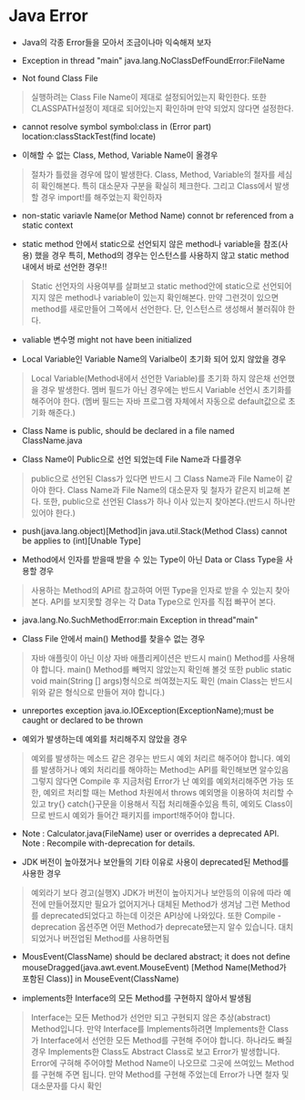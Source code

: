 Java Error
==============
+ Java의 각종 Error들을 모아서 조금이나마 익숙해져 보자


+ Exception in thread "main" java.lang.NoClassDefFoundError:FileName
* Not found Class File
> 실행하려는 Class File Name이 제대로 설정되어있는지 확인한다. 또한 CLASSPATH설정이 제대로 되어있는지 확인하며 만약 되었지 않다면 설정한다.


+ cannot resolve symbol
  symbol:class in (Error part)
  location:classStackTest(find locate)
* 이해할 수 없는 Class, Method, Variable Name이 올경우
> 절차가 틀렸을 경우에 많이 발생한다. Class, Method, Variable의 철자를 세심히 확인해본다.
  특히 대소문자 구분을 확실히 체크한다.
  그리고 Class에서 발생할 경우 import!를 해주었는지 확인하자
  

+ non-static variavle Name(or Method Name) connot br referenced from a static context
* static method 안에서 static으로 선언되지 않은 method나 variable을 참조(사용) 했을 경우 
  특히, Method의 경우는 인스턴스를 사용하지 않고 static method내에서 바로 선언한 경우!!
> Static 선언자의 사용여부를 살펴보고 static method안에 static으로 선언되어지지 않은 method나 variable이 있는지 확인해본다.
  만약 그런것이 있으면 method를 새로만들어 그쪽에서 선언한다. 단, 인스턴스르 생성해서 불러줘야 한다.
  

+ valiable 변수명 might not have been initialized
* Local Variable인 Variable Name의 Varialbe이 초기화 되어 있지 않았을 경우
> Local Variable(Method내에서 선언한 Variable)를 초기화 하지 않은채 선언했을 경우 발생한다.
  멤버 필드가 아닌 경우에는 반드시 Variable 선언시 초기화를 해주어야 한다.
  (멤버 필드는 자바 프로그램 자체에서 자동으로 default값으로 초기화 해준다.)
  

+ Class Name is public, should be declared in a file named ClassName.java
* Class Name이 Public으로 선언 되었는데 File Name과 다를경우
> public으로 선언된 Class가 있다면 반드시 그 Class Name과 File Name이 같아야 한다.
  Class Name과 File Name의 대소문자 및 철자가 같은지 비교해 본다.
  또한, public으로 선언된 Class가 하나 이사 있는지 찾아본다.(반드시 하나만 있어야 한다.)
  
+ push(java.lang.object)[Method]in java.util.Stack(Method Class) cannot be applies to (int)[Unable Type]
* Method에서 인자를 받을때 받을 수 있는 Type이 아닌 Data or Class Type을 사용할 경우
> 사용하는 Method의 API르 참고하여 어떤 Type을 인자로 받을 수 있는지 찾아본다.
  API를 보지못할 경우는 각 Data Type으로 인자를 직접 빠꾸어 본다.

+ java.lang.No.SuchMethodError:main
  Exception in thread"main"
* Class File 안에서 main() Method를 찾을수 없는 경우
> 자바 애플릿이 아닌 이상 자바 애플리케이션은 반드시 main() Method를 사용해야 합니다.
  main() Method를 빼먹지 않았는지 확인해 볼것 또한 public static void main(String [] args)형식으로 씌여졌는지도 확인
  (main Class는 반드시 위와 같은 형식으로 만들어 져야 합니다.)
  
+ unreportes exception java.io.IOException(ExceptionName);must be caught or declared to be thrown
* 예외가 발생하는데 예외를 처리해주지 않았을 경우
> 예외를 발생하는 메소드 같은 경우는 반드시 예외 처리르 해주어야 합니다. 예외를 발생하거나 예외 처리리를 해야하는 Method는 API를 확인해보면 알수있음
  그렇지 않다면 Compile 후 지금처럼 Error가 난 예외를 예외처리해주면 가능
  또한, 예외르 처리할 때는 Method 차원에서 throws 예외명을 이용하여 처리할 수있고 try{} catch{}구문을 이용해서 직접 처리해줄수있음
  특히, 예외도 Class이므로 반드시 예외가 들어간 패키지를 import!해주어야 합니다.
  
+ Note : Calculator.java(FileName) user or overrides a deprecated API.
  Note : Recompile with-deprecation for details.
* JDK 버전이 높아졌거나 보안들의 기타 이유로 사용이 deprecated된 Method를 사용한 경우
> 예외라기 보다 경고(실행X) JDK가 버전이 높아지거나 보안등의 이유에 따라 예전에 만들어졌지만 필요가 없어지거나 대체된 Method가 생겨남
  그런 Method를 deprecated되었다고 하는데 이것은 API상에 나와있다.
  또한 Compile -deprecation 옵션주면 어떤 Method가 deprecate됐는지 알수 있습니다. 대치되었거나 버전업된 Method를 사용하면됨
  
+ MousEvent(ClassName) should be declared abstract; it does not define mouseDragged(java.awt.event.MouseEvent)
  [Method Name(Method가 포함된 Class)] in MouseEvent(ClassName)
* implements한 Interface의 모든 Method를 구현하지 않아서 발생됨
> Interface는 모든 Method가 선언만 되고 구현되지 않은 추상(abstract) Method입니다.
  만약 Interface를 Implements하려면 Implements한 Class가 Interface에서 선언한 모든 Method를 구현해 주어야 합니다.
  하나라도 빠질경우 Implements한 Class도 Abstract Class로 보고 Error가 발생합니다.
  Error에 구혀해 주어야할 Method Name이 나오므로 그곳에 쓰여있느 Method를 구현해 주면 됩니다.
  만약 Method를 구현해 주었는데 Error가 나면 철자 및 대소문자를 다시 확인
  
